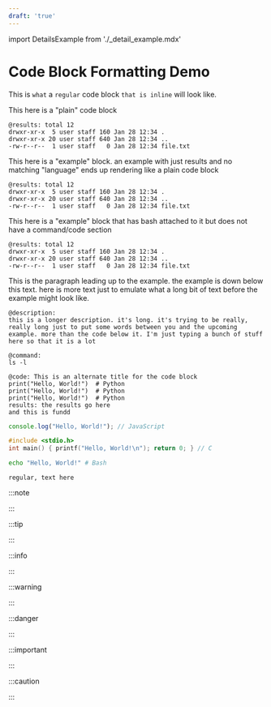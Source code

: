 ```yaml
---
draft: 'true'
---
```


import DetailsExample from './_detail_example.mdx'

# Code Block Formatting Demo

This is `what` a `regular` code block `that is inline` will look like.

This here is a "plain" code block
```
@results: total 12
drwxr-xr-x  5 user staff 160 Jan 28 12:34 .
drwxr-xr-x 20 user staff 640 Jan 28 12:34 ..
-rw-r--r--  1 user staff   0 Jan 28 12:34 file.txt
```

This here is a "example" block. an example with just results and no
matching "language" ends up rendering like a plain code block
```example
@results: total 12
drwxr-xr-x  5 user staff 160 Jan 28 12:34 .
drwxr-xr-x 20 user staff 640 Jan 28 12:34 ..
-rw-r--r--  1 user staff   0 Jan 28 12:34 file.txt
```

This here is a "example" block that has bash attached to it but does
not have a command/code section
```example-bash
@results: total 12
drwxr-xr-x  5 user staff 160 Jan 28 12:34 .
drwxr-xr-x 20 user staff 640 Jan 28 12:34 ..
-rw-r--r--  1 user staff   0 Jan 28 12:34 file.txt
```

This is the paragraph leading up to the example. the example
is down below this text. here is more text just to emulate
what a long bit of text before the example might look like.

```example-python
@description:
this is a longer description. it's long. it's trying to be really,
really long just to put some words between you and the upcoming
example. more than the code below it. I'm just typing a bunch of stuff
here so that it is a lot

@command:
ls -l

@code: This is an alternate title for the code block
print("Hello, World!")  # Python
print("Hello, World!")  # Python
print("Hello, World!")  # Python
results: the results go here
and this is fundd
```

```javascript
console.log("Hello, World!"); // JavaScript
```

```c
#include <stdio.h>
int main() { printf("Hello, World!\n"); return 0; } // C
```

```bash
echo "Hello, World!" # Bash
```

```text
regular, text here
```

:::note

<DetailsExample/>

:::

:::tip

<DetailsExample/>

:::

:::info

<DetailsExample/>

:::

:::warning

<DetailsExample/>

:::

:::danger

<DetailsExample/>

:::

:::important

<DetailsExample/>

:::




:::caution

<DetailsExample/>

:::